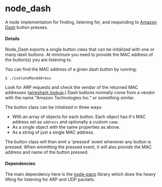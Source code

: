 # node_dash

A node implementation for finding, listening for, and responding to [Amazon Dash](https://en.wikipedia.org/wiki/Amazon_Dash "Amazon Dash") button presses.

#### Details
Node_Dash exports a single button class that can be initalized with one or many dash buttons. At minimum you need to provide the MAC address of the button(s) you are listening to.

You can find the MAC address of a given dash button by running:

`$ ./isolateMacAddress`

Look for ARP requests and check the vendor of the returned MAC addresses ([wireshark lookup](https://www.wireshark.org/tools/oui-lookup.html).) Dash buttons normally come from a vendor with the name "Amazon Technologies Inc." or something similar.

The button class can be initalized in three ways:
- With an array of objects for each button. Each object has it's MAC address set as `address` and optionally a custom `name`.
- As a single object with the same properties as above.
- As a string of just a single MAC address.

The button class will then emit a 'pressed' event whenever any button is pressed.
When emmitting the pressed event, it will also provide the MAC address and name of the button pressed.

#### Dependencies
The main dependency here is the [node-pacp](https://github.com/node-pcap/node_pcap "node-pacp") library which does the heavy lifting for listening for ARP and UDP packets.
